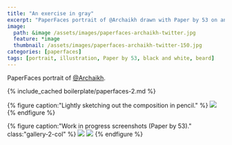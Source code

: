 ```yaml
---
title: "An exercise in gray"
excerpt: "PaperFaces portrait of @Archaikh drawn with Paper by 53 on an iPad."
image: 
  path: &image /assets/images/paperfaces-archaikh-twitter.jpg 
  feature: *image
  thumbnail: /assets/images/paperfaces-archaikh-twitter-150.jpg
categories: [paperfaces]
tags: [portrait, illustration, Paper by 53, black and white, beard]
---
```


PaperFaces portrait of [@Archaikh](https://twitter.com/Archaikh).

{% include_cached boilerplate/paperfaces-2.md %}

{% figure caption:"Lightly sketching out the composition in pencil." %}
[![](/assets/images/paperfaces-archaikh-process-1-750.jpg)](/assets/images/paperfaces-archaikh-process-1-lg.jpg)
{% endfigure %}

{% figure caption:"Work in progress screenshots (Paper by 53)." class:"gallery-2-col" %}
[![](/assets/images/paperfaces-archaikh-process-2-600.jpg)](/assets/images/paperfaces-archaikh-process-2-lg.jpg)
[![](/assets/images/paperfaces-archaikh-process-3-600.jpg)](/assets/images/paperfaces-archaikh-process-3-lg.jpg)
{% endfigure %}
